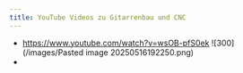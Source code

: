 ```yaml
---
title: YouTube Videos zu Gitarrenbau und CNC
---
```


* <https://www.youtube.com/watch?v=wsOB-pfS0ek>
  ![300](/images/Pasted image 20250516192250.png)
*
